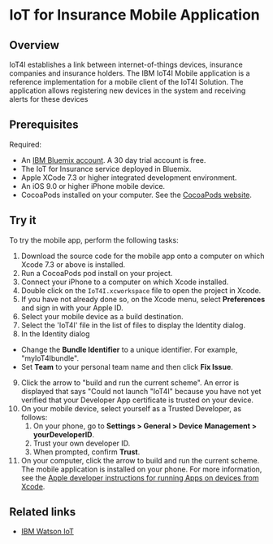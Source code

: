 # IoT for Insurance Mobile Application

## Overview
IoT4I establishes a link between internet-of-things devices, insurance companies and insurance holders. The IBM IoT4I Mobile application is a reference 
implementation for a mobile client of the IoT4I Solution. The application allows registering new devices in the system and receiving alerts for these devices

## Prerequisites
 Required:
  - An [IBM Bluemix account](https://console.ng.bluemix.net/). A 30 day trial account is free.
  - The IoT for Insurance service deployed in Bluemix.
  - Apple XCode 7.3 or higher integrated development environment.
  - An iOS 9.0 or higher iPhone mobile device.
  - CocoaPods installed on your computer. See the [CocoaPods website](https://guides.cocoapods.org/using/getting-started.html).

## Try it
To try the mobile app, perform the following tasks:

1. Download the source code for the mobile app onto a computer on which Xcode 7.3 or above is installed.
2. Run a CocoaPods pod install on your project.
3. Connect your iPhone to a computer on which Xcode installed.
4. Double click on the `IoT4I.xcworkspace` file to open the project in Xcode.
5. If you have not already done so, on the Xcode menu, select **Preferences** and sign in with your Apple ID.
6. Select your mobile device as a build destination.
7. Select the 'IoT4I' file in the list of files to display the Identity dialog.
8. In the Identity dialog
  - Change the **Bundle Identifier** to a unique identifier. For example, "myIoT4Ibundle".
  - Set **Team** to your personal team name and then click **Fix Issue**.
9. Click the arrow to "build and run the current scheme". An error is displayed that says "Could not launch "IoT4I" because you have not yet verified that your Developer App certificate is trusted on your device.
10. On your mobile device, select yourself as a Trusted Developer, as follows:  
    1. On your phone, go to **Settings > General > Device Management > yourDeveloperID**.
    2. Trust your own developer ID.
    3. When prompted, confirm **Trust**.
11. On your computer, click the arrow to build and run the current scheme. The mobile application is installed on your phone. For more information, see the [Apple developer instructions for running Apps on devices from Xcode](https://developer.apple.com/library/mac/documentation/IDEs/Conceptual/AppDistributionGuide/LaunchingYourApponDevices/LaunchingYourApponDevices.html).


## Related links
- [IBM Watson IoT](https://internetofthings.ibmcloud.com)
